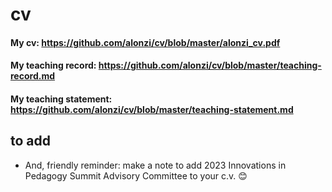 # cv

#### My cv: https://github.com/alonzi/cv/blob/master/alonzi_cv.pdf
#### My teaching record: https://github.com/alonzi/cv/blob/master/teaching-record.md
#### My teaching statement: https://github.com/alonzi/cv/blob/master/teaching-statement.md


## to add

* And, friendly reminder: make a note to add 2023 Innovations in Pedagogy Summit Advisory Committee to your c.v. 😊
 
